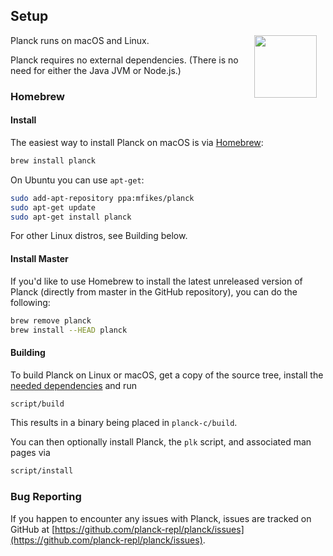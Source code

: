 ## Setup

<img width="100" align="right" style="margin: 0ex 1em" src="img/setup.jpg">
Planck runs on macOS and Linux. 

Planck requires no external dependencies. (There is no need for either the Java JVM or Node.js.)

### Homebrew

#### Install

The easiest way to install Planck on macOS is via [Homebrew](http://brew.sh):

```sh
brew install planck
```

On Ubuntu you can use `apt-get`:

```sh
sudo add-apt-repository ppa:mfikes/planck
sudo apt-get update
sudo apt-get install planck
```

For other Linux distros, see Building below.

#### Install Master

If you'd like to use Homebrew to install the latest unreleased version of Planck (directly from master in the GitHub repository), you can do the following:

```sh
brew remove planck
brew install --HEAD planck
```

#### Building

To build Planck on Linux or macOS, get a copy of the source tree, install the [needed dependencies](https://github.com/planck-repl/planck/wiki/Building) and run

```sh
script/build
```

This results in a binary being placed in `planck-c/build`.

You can then optionally install Planck, the `plk` script, and associated man pages via

```sh
script/install
```

### Bug Reporting

If you happen to encounter any issues with Planck, issues are tracked on GitHub at [https://github.com/planck-repl/planck/issues](https://github.com/planck-repl/planck/issues).
